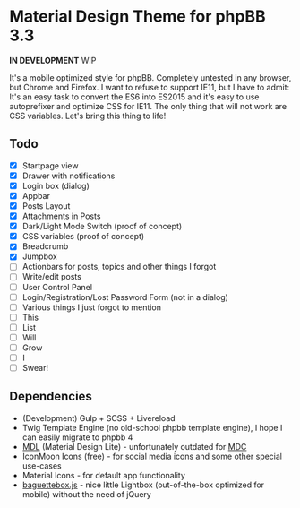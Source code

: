 # Material Design Theme for phpBB 3.3

**IN DEVELOPMENT** WIP

It's a mobile optimized style for phpBB. Completely untested in any browser, but Chrome and Firefox. I want to refuse to support IE11, but I have to admit: It's an easy task to convert the ES6 into ES2015 and it's easy to use autoprefixer and optimize CSS for IE11. The only thing that will not work are CSS variables. Let's bring this thing to life!

## Todo

- [x] Startpage view
- [x] Drawer with notifications
- [x] Login box (dialog)
- [x] Appbar
- [x] Posts Layout
- [x] Attachments in Posts
- [x] Dark/Light Mode Switch (proof of concept)
- [x] CSS variables (proof of concept)
- [x] Breadcrumb
- [x] Jumpbox
- [ ] Actionbars for posts, topics and other things I forgot
- [ ] Write/edit posts
- [ ] User Control Panel
- [ ] Login/Registration/Lost Password Form (not in a dialog)
- [ ] Various things I just forgot to mention
- [ ] This
- [ ] List
- [ ] Will
- [ ] Grow
- [ ] I
- [ ] Swear!

## Dependencies

- (Development) Gulp + SCSS + Livereload
- Twig Template Engine (no old-school phpbb template engine), I hope I can easily migrate to phpbb 4
- [MDL](https://getmdl.io) (Material Design Lite) - unfortunately outdated for [MDC](https://github.com/material-components/material-components-web/blob/master/docs/migrating-from-mdl.md)
- IconMoon Icons (free) - for social media icons and some other special use-cases
- Material Icons - for default app functionality
- [baguettebox.js](https://feimosi.github.io/baguetteBox.js/) - nice little Lightbox (out-of-the-box optimized for mobile) without the need of jQuery

